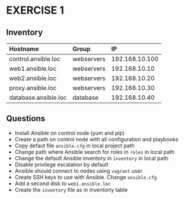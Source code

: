 # EXERCISE 1

## Inventory

| Hostname | Group | IP |
|:---------|:------|:---|
| control.ansible.loc | webservers | 192.168.10.100 |
| web1.ansible.loc | webservers | 192.168.10.10 |
| web2.ansible.loc | webservers | 192.168.10.20 |
| proxy.ansible.loc | webservers | 192.168.10.30 |
| database.ansible.loc | database | 192.168.10.40 |


## Questions

- Install Ansible on control node (yum and pip)
- Create a path on control node with all configuration and playbooks
- Copy defaut file `ansible.cfg` in local project path
- Change path where Ansible search for roles in `roles` in local path
- Change the default Ansible inventory in `inventory` in local path
- Disable privilege escalation by default
- Ansible should connect to nodes using `vagrant` user
- Create SSH keys to use with Ansible. Change `ansible.cfg`
- Add a second disk to `web1.ansible.loc`
- Create the `inventory` file as in inventorty table